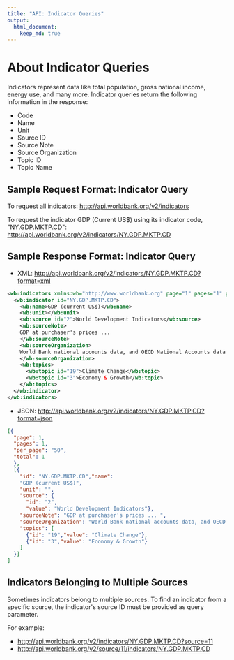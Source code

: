 ```yaml
---
title: "API: Indicator Queries"
output:
  html_document:
    keep_md: true
---
```

# About Indicator Queries

Indicators represent data like total population, gross national income, energy use, and many more. Indicator queries return the following information in the response:

* Code
* Name
* Unit
* Source ID
* Source Note
* Source Organization
* Topic ID
* Topic Name

## Sample Request Format: Indicator Query

To request all indicators: <http://api.worldbank.org/v2/indicators>

To request the indicator GDP (Current US$) using its indicator code, "NY.GDP.MKTP.CD": <http://api.worldbank.org/v2/indicators/NY.GDP.MKTP.CD>

## Sample Response Format: Indicator Query

* XML: <http://api.worldbank.org/v2/indicators/NY.GDP.MKTP.CD?format=xml>

```xml
<wb:indicators xmlns:wb="http://www.worldbank.org" page="1" pages="1" per_page="50" total="1">
  <wb:indicator id="NY.GDP.MKTP.CD">
    <wb:name>GDP (current US$)</wb:name>
    <wb:unit></wb:unit>
    <wb:source id="2">World Development Indicators</wb:source>
    <wb:sourceNote>
    GDP at purchaser's prices ...
    </wb:sourceNote>
    <wb:sourceOrganization>
    World Bank national accounts data, and OECD National Accounts data files.
    </wb:sourceOrganization>
    <wb:topics>
      <wb:topic id="19">Climate Change</wb:topic>
      <wb:topic id="3">Economy & Growth</wb:topic>
    </wb:topics>
  </wb:indicator>
</wb:indicators>
```

* JSON: <http://api.worldbank.org/v2/indicators/NY.GDP.MKTP.CD?format=json>

```json
[{
  "page": 1,
  "pages": 1,
  "per_page": "50",
  "total": 1
  },
  [{
    "id": "NY.GDP.MKTP.CD","name":
    "GDP (current US$)",
    "unit": "",
    "source": {
      "id": "2",
      "value": "World Development Indicators"},
    "sourceNote": "GDP at purchaser's prices ... ",
    "sourceOrganization": "World Bank national accounts data, and OECD National Accounts data files.",
    "topics": [
      {"id": "19","value": "Climate Change"},
      {"id": "3","value": "Economy & Growth"}
    ]
  }]
]
```

## Indicators Belonging to Multiple Sources

Sometimes indicators belong to multiple sources. To find an indicator from a specific source, the indicator's source ID must be provided as query parameter.

For example:

* <http://api.worldbank.org/v2/indicators/NY.GDP.MKTP.CD?source=11>
* http://api.worldbank.org/v2/source/11/indicators/NY.GDP.MKTP.CD  
